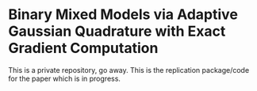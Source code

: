# Binary Mixed Models via Adaptive Gaussian Quadrature with Exact Gradient Computation

This is a private repository, go away. This is the replication package/code for the paper which is in progress.
